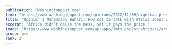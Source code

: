 ```yaml
---
publication: "washingtonpost.com"
link: "https://www.washingtonpost.com/opinions/2022/11/09/nigerian-president-cop27-africa-climate-change/"
title: "Opinion | Muhammadu Buhari: How not to talk with Africa about climate change"
excerpt: "Africa didn’t cause the mess, yet it pays the price."
image: "https://www.washingtonpost.com/wp-apps/imrs.php?src=https://arc-anglerfish-washpost-prod-washpost.s3.amazonaws.com/public/AP4LAIA73OM4NZ6CU2XNMC7LNE.JPG&w=1440"
group: pro
rank: 2
---
```

